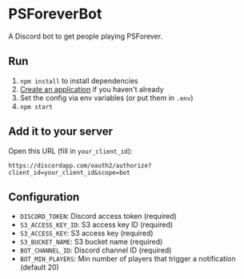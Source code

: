 # PSForeverBot

A Discord bot to get people playing PSForever.

## Run

1. `npm install` to install dependencies
2. [Create an application](https://discord.com/developers/applications) if you haven't already
3. Set the config via env variables (or put them in `.env`)
4. `npm start`

## Add it to your server
Open this URL (fill in `your_client_id`):
```
https://discordapp.com/oauth2/authorize?client_id=your_client_id&scope=bot
```

## Configuration

* `DISCORD_TOKEN`: Discord access token (required)
* `S3_ACCESS_KEY_ID`: S3 access key ID (required)
* `S3_ACCESS_KEY`: S3 access key (required)
* `S3_BUCKET_NAME`: S3 bucket name (required)
* `BOT_CHANNEL_ID`: Discord channel ID (required)
* `BOT_MIN_PLAYERS`: Min number of players that trigger a notification (default 20)
